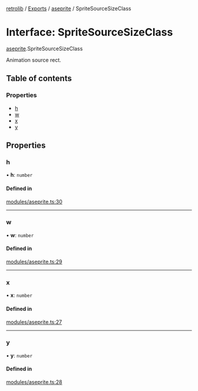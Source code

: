 [retrolib](../README.md) / [Exports](../modules.md) / [aseprite](../modules/aseprite.md) / SpriteSourceSizeClass

# Interface: SpriteSourceSizeClass

[aseprite](../modules/aseprite.md).SpriteSourceSizeClass

Animation source rect.

## Table of contents

### Properties

- [h](aseprite.SpriteSourceSizeClass.md#h)
- [w](aseprite.SpriteSourceSizeClass.md#w)
- [x](aseprite.SpriteSourceSizeClass.md#x)
- [y](aseprite.SpriteSourceSizeClass.md#y)

## Properties

### h

• **h**: `number`

#### Defined in

[modules/aseprite.ts:30](https://github.com/philbgarner/retrolib/blob/cd6f581/src/modules/aseprite.ts#L30)

___

### w

• **w**: `number`

#### Defined in

[modules/aseprite.ts:29](https://github.com/philbgarner/retrolib/blob/cd6f581/src/modules/aseprite.ts#L29)

___

### x

• **x**: `number`

#### Defined in

[modules/aseprite.ts:27](https://github.com/philbgarner/retrolib/blob/cd6f581/src/modules/aseprite.ts#L27)

___

### y

• **y**: `number`

#### Defined in

[modules/aseprite.ts:28](https://github.com/philbgarner/retrolib/blob/cd6f581/src/modules/aseprite.ts#L28)
